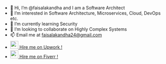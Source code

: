 - 👋 Hi, I’m @faisalakandha and I am a Software Architect
- 👀 I’m interested in Software Architecture, Microservices, Cloud, DevOps etc. 
- 🌱 I’m currently learning Security
- 💞️ I’m looking to collaborate on Highly Complex Systems
- 📫 Email me at faisalakandha24@gmail.com
- <a href="https://www.upwork.com/freelancers/~01f59235d49fd79aa0"><img style="padding-top:5px;" src="https://www.citypng.com/public/uploads/preview/upwork-round-logo-icon-png-116625559716y405kvdce.png" height="25px" width="25px"> Hire me on Upwork ! </a> 
- <a href="https://www.fiverr.com/faisalakandha24"><img style="padding-top:2px;" src="https://user-images.githubusercontent.com/45782139/77510964-c99c5300-6e91-11ea-9a6d-f1f33b56c846.png" height="25px" width="25px"> Hire me on Fiverr !</a>

<!---
faisalakandha/faisalakandha is a ✨ special ✨ repository because its `README.md` (this file) appears on your GitHub profile.
You can click the Preview link to take a look at your changes.
--->
